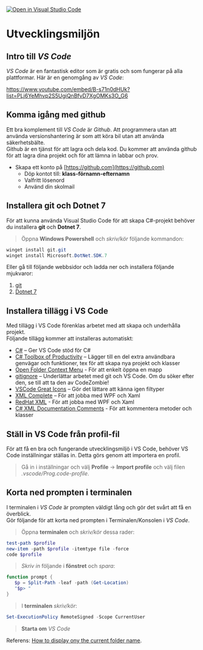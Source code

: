 [![Open in Visual Studio Code](https://classroom.github.com/assets/open-in-vscode-2e0aaae1b6195c2367325f4f02e2d04e9abb55f0b24a779b69b11b9e10269abc.svg)](https://classroom.github.com/online_ide?assignment_repo_id=15567327&assignment_repo_type=AssignmentRepo)
# Utvecklingsmiljön

## Intro till *VS Code*
*VS Code* är en fantastisk editor som är gratis och som fungerar på alla plattformar.
Här är en genomgång av *VS Code*:

https://www.youtube.com/embed/B-s71n0dHUk?list=PLj6YeMhvp2S5UgiQnBfvD7XgOMKs3O_G6

## Komma igång med github
Ett bra komplement till *VS Code* är *Github*. Att programmera utan att använda versionshantering är som att köra bil utan att använda säkerhetsbälte.\
Github är en tjänst för att lagra och dela kod. Du kommer att använda github för att lagra dina projekt och för att lämna in labbar och prov.

* Skapa ett konto på [https://github.com](https://github.com)
  * Döp kontot till: **klass-förnamn-efternamn**
  * Valfritt lösenord
  * Använd din skolmail

## Installera git och Dotnet 7
För att kunna använda Visual Studio Code för att skapa C#-projekt behöver du installera **git** och **Dotnet 7**.

> Öppna **Windows Powershell** och *skriv/kör* följande kommandon:

```Powershell
winget install git.git
winget install Microsoft.DotNet.SDK.7
```

Eller gå till följande webbsidor och ladda ner och installera följande mjukvaror:

1. [git](https://git-scm.com/downloads)
2. [Dotnet 7](https://dotnet.microsoft.com/en-us/download/dotnet/thank-you/sdk-7.0.400-windows-x64-installer)

## Installera tillägg i VS Code
Med tillägg i VS Code förenklas arbetet med att skapa och underhålla projekt.  
Följande tillägg kommer att installeras automatiskt:

* [C#](https://marketplace.visualstudio.com/items?itemName=ms-dotnettools.csharp) – Ger VS Code stöd för C#
* [C# Toolbox of Productivity](https://marketplace.visualstudio.com/items?itemName=RichardZampieriprog.csharp-snippet-productivity) – Lägger till en del extra användbara genvägar och funktioner, tex för att skapa nya projekt och klasser
* [Open Folder Context Menu](https://marketplace.visualstudio.com/items?itemName=chrisdias.vscode-opennewinstance) - För att enkelt öppna en mapp
* [gitignore](https://marketplace.visualstudio.com/items?itemName=codezombiech.gitignore) – Underlättar arbetet med git och VS Code. Om du söker efter den, se till att ta den av CodeZombie!
* [VSCode Great Icons](https://marketplace.visualstudio.com/items?itemName=emmanuelbeziat.vscode-great-icons) – Gör det lättare att känna igen filtyper
* [XML Complete](https://marketplace.visualstudio.com/items?itemName=rogalmic.vscode-xml-complete) – För att jobba med WPF och Xaml
* [RedHat XML](https://marketplace.visualstudio.com/items?itemName=redhat.vscode-xml) - För att jobba med WPF och Xaml
* [C# XML Documentation Comments](https://marketplace.visualstudio.com/items?itemName=k--kato.docomment) - För att kommentera metoder och klasser

## Ställ in VS Code från profil-fil
För att få en bra och fungerande utvecklingsmiljö i VS Code, behöver VS Code inställningar ställas in. Detta görs genom att importera en profil.

> Gå in i inställningar och välj **Profile** -> **Import profile** och välj filen *.vscode/Prog.code-profile*.

## Korta ned prompten i terminalen
I terminalen i *VS Code* är prompten väldigt lång och gör det svårt att få en överblick.  
Gör följande för att korta ned prompten i Terminalen/Konsolen i *VS Code*.

> Öppna **terminalen** och *skriv/kör* dessa rader:

```powershell
test-path $profile
new-item -path $profile -itemtype file -force
code $profile
```

> *Skriv in* följande i **fönstret** och *spara*:

```powershell
function prompt {
   $p = Split-Path -leaf -path (Get-Location)
   "$p> "
}
```

> I **terminalen** *skriv/kör*:

```powershell
Set-ExecutionPolicy RemoteSigned -Scope CurrentUser
```

> **Starta om** *VS Code*

Referens: [How to display ony the current folder name](https://superuser.com/questions/446827/configure-windows-powershell-to-display-only-the-current-folder-name-in-the-shel).
